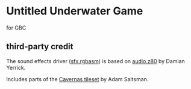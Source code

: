# Untitled Underwater Game

for GBC


## third-party credit

The sound effects driver ([sfx.rgbasm](src/sfx.rgbasm)) is based on [audio.z80](https://github.com/pinobatch/libbet/blob/bb6cfc026644aa1034eee6d9c49bb4705601c9f6/src/audio.z80) by Damian Yerrick.

Includes parts of the [Cavernas tileset](https://adamatomic.itch.io/cavernas) by Adam Saltsman.

